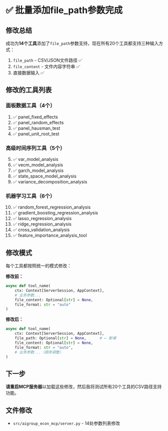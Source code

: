 # ✅ 批量添加file_path参数完成

## 修改总结

成功为**14个工具**添加了`file_path`参数支持，现在所有20个工具都支持三种输入方式：
1. `file_path` - CSV/JSON文件路径 ✅
2. `file_content` - 文件内容字符串 ✅  
3. 直接数据输入 ✅

## 修改的工具列表

### 面板数据工具（4个）
1. ✅ panel_fixed_effects
2. ✅ panel_random_effects
3. ✅ panel_hausman_test
4. ✅ panel_unit_root_test

### 高级时间序列工具（5个）
5. ✅ var_model_analysis
6. ✅ vecm_model_analysis
7. ✅ garch_model_analysis
8. ✅ state_space_model_analysis
9. ✅ variance_decomposition_analysis

### 机器学习工具（6个）
10. ✅ random_forest_regression_analysis
11. ✅ gradient_boosting_regression_analysis
12. ✅ lasso_regression_analysis
13. ✅ ridge_regression_analysis
14. ✅ cross_validation_analysis
15. ✅ feature_importance_analysis_tool

## 修改模式

每个工具都按照统一的模式修改：

**修改前：**
```python
async def tool_name(
    ctx: Context[ServerSession, AppContext],
    # 业务参数...
    file_content: Optional[str] = None,
    file_format: str = "auto"
)
```

**修改后：**
```python
async def tool_name(
    ctx: Context[ServerSession, AppContext],
    file_path: Optional[str] = None,      # ← 新增
    file_content: Optional[str] = None,
    file_format: str = "auto",
    # 业务参数...（顺序调整）
)
```

## 下一步

**请重启MCP服务器**以加载这些修改，然后我将测试所有20个工具的CSV路径支持功能。

## 文件修改
- `src/aigroup_econ_mcp/server.py` - 14处参数列表修改